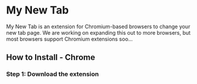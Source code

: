 # My New Tab
My New Tab is an extension for Chromium-based browsers to change your new tab page. We are working on expanding this out to more browsers, but most browsers support Chromium extensions soo...

## How to Install - Chrome
### Step 1: Download the extension
